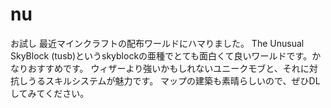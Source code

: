 # nu
お試し
最近マインクラフトの配布ワールドにハマりました。
The Unusual SkyBlock (tusb)というskyblockの亜種でとても面白くて良いワールドです。かなりおすすめです。
ウィザーより強いかもしれないユニークモブと、それに対抗しうるスキルシステムが魅力です。
マップの建築も素晴らしいので、ぜひDLしてみてください。